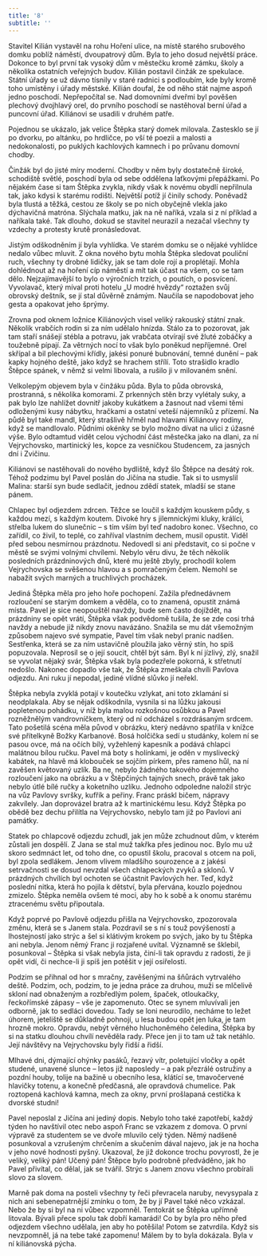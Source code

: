 ```yaml
---
title: '8'
subtitle: ''
---
```


Stavitel Kilián vystavěl na rohu Hoření ulice, na místě starého srubového domku poblíž náměstí, dvoupatrový dům. Byla to jeho dosud největší práce. Dokonce to byl první tak vysoký dům v městečku kromě zámku, školy a několika ostatních veřejných budov. Kilián postavil činžák ze spekulace. Státní úřady se už dávno tísnily v staré radnici s podloubím, kde byly kromě toho umístěny i úřady městské. Kilián doufal, že od něho stát najme aspoň jedno poschodí. Nepřepočítal se. Nad domovními dveřmi byl pověšen plechový dvojhlavý orel, do prvního poschodí se nastěhoval berní úřad a puncovní úřad. Kiliánovi se usadili v druhém patře.

Pojednou se ukázalo, jak velice Štěpka starý domek milovala. Zastesklo se jí po dvorku, po altánku, po hrdličce, po vší té poezii a malosti a nedokonalosti, po puklých kachlových kamnech i po průvanu domovní chodby.

Činžák byl do jisté míry moderní. Chodby v něm byly dostatečně široké, schodiště světlé, poschodí byla od sebe oddělena laťkovými přepážkami. Po nějakém čase si tam Štěpka zvykla, nikdy však k novému obydlí nepřilnula tak, jako kdysi k starému rodišti. Největší potíž jí činily schody. Poněvadž byla tlustá a těžká, cestou ze školy se po nich obyčejně vlekla jako dýchavičná matróna. Slýchala matku, jak na ně naříká, vzala si z ní příklad a naříkala také. Tak dlouho, dokud se stavitel neurazil a nezačal všechny ty vzdechy a protesty krutě pronásledovat.

Jistým odškodněním jí byla vyhlídka. Ve starém domku se o nějaké vyhlídce nedalo vůbec mluvit. Z okna nového bytu mohla Štěpka sledovat pouliční ruch, všechny ty drobné lidičky, jak se tam dole rojí a proplétají. Mohla dohlédnout až na hoření cíp náměstí a mít tak účast na všem, co se tam dělo. Nejzajímavější to bylo o výročních trzích, o poutích, o posvícení. Vyvolavač, který míval proti hotelu „U modré hvězdy“ roztažen svůj obrovský deštník, se jí stal důvěrně známým. Naučila se napodobovat jeho gesta a opakovat jeho šprýmy.

Zrovna pod oknem ložnice Kiliánových visel veliký rakouský státní znak. Několik vrabčích rodin si za ním udělalo hnízda. Stálo za to pozorovat, jak tam staří snášejí stébla a potravu, jak vrabčata otvírají své žluté zobáčky a toužebně pípají. Za větrných nocí to však bylo poněkud nepříjemné. Orel skřípal a bil plechovými křídly, jakési ponuré bubnování, temné dunění – pak kapky hojného deště, jako když se hrachem střílí. Toto strašidlo kradlo Štěpce spánek, v němž si velmi libovala, a rušilo ji v milovaném snění.

Velkolepým objevem byla v činžáku půda. Byla to půda obrovská, prostranná, s několika komorami. Z prkenných stěn brzy vylétaly suky, a pak bylo lze nahlížet dovnitř jakoby kukátkem a žasnout nad všemi těmi odloženými kusy nábytku, hračkami a ostatní veteší nájemníků z přízemí. Na půdě byl také mandl, který strašlivě hřměl nad hlavami Kiliánovy rodiny, když se mandlovalo. Půdními okénky se bylo možno dívat na ulici z úžasné výše. Bylo odtamtud vidět celou východní část městečka jako na dlani, za ní Vejrychovsko, martinický les, kopce za vesničkou Studencem, za jasných dní i Zvičinu.

Kiliánovi se nastěhovali do nového bydliště, když šlo Štěpce na desátý rok. Téhož podzimu byl Pavel poslán do Jičína na studie. Tak si to usmyslil Malina: starší syn bude sedlačit, jednou zdědí statek, mladší se stane pánem.

Chlapec byl odjezdem zdrcen. Těžce se loučil s každým kouskem půdy, s každou mezí, s každým koutem. Divoké hry s jilemnickými kluky, králíci, střelba lukem do slunečnic – s tím vším byl teď nadobro konec. Všechno, co zařídil, co živil, to teplé, co zahříval vlastním dechem, musil opustit. Viděl před sebou nesmírnou prázdnotu. Nedovedl si ani představit, co si počne v městě se svými volnými chvílemi. Nebylo věru divu, že těch několik posledních prázdninových dnů, které mu ještě zbyly, prochodil kolem Vejrychovska se svěšenou hlavou a s pomračeným čelem. Nemohl se nabažit svých marných a truchlivých procházek.

Jediná Štěpka měla pro jeho hoře pochopení. Zažila přednedávnem rozloučení se starým domkem a věděla, co to znamená, opustit známá místa. Pavel je sice neopouštěl navždy, bude sem často dojíždět, na prázdniny se opět vrátí, Štěpka však podvědomě tušila, že se zde cosi trhá navždy a nebude již nikdy znovu navázáno. Snažila se mu dát všemožným způsobem najevo své sympatie, Pavel tím však nebyl pranic nadšen. Sestřenka, která se za ním ustavičně ploužila jako věrný stín, ho spíš popuzovala. Neprosil se o její soucit, chtěl být sám. Byl k ní jízlivý, zlý, snažil se vyvolat nějaký svár, Štěpka však byla podezřele pokorná, k střetnutí nedošlo. Nakonec dopadlo vše tak, že Štěpka zmeškala chvíli Pavlova odjezdu. Ani ruku jí nepodal, jediné vlídné slůvko jí neřekl.

Štěpka nebyla zvyklá potají v koutečku vzlykat, ani toto zklamání si neodplakala. Aby se nějak odškodnila, vysnila si na lůžku jakousi popletenou pohádku, v níž byla malou rozkošnou osůbkou a Pavel rozněžnělým vandrovníčkem, který od ní odcházel s rozdrásaným srdcem. Tato pošetilá scéna měla původ v obrázku, který nedávno spatřila v knížce své přítelkyně Božky Karbanové. Bosá holčička sedí u studánky, kolem ní se pasou ovce, má na očích bílý, vyžehlený kapesník a podává chlapci malátnou bílou ručku. Pavel má boty s holínkami, je oděn v myslivecký kabátek, na hlavě má klobouček se sojčím pírkem, přes rameno hůl, na ní zavěšen květovaný uzlík. Ba ne, nebylo žádného takového dojemného rozloučení jako na obrázku a v Štěpčiných tajných snech, právě tak jako nebylo útlé bílé ručky a koketního uzlíku. Jednoho odpoledne naložil strýc na vůz Pavlovy svršky, kufřík a peřiny. Franc práskl bičem, nápravy zakvílely. Jan doprovázel bratra až k martinickému lesu. Když Štěpka po obědě bez dechu přilítla na Vejrychovsko, nebylo tam již po Pavlovi ani památky.

Statek po chlapcově odjezdu zchudl, jak jen může zchudnout dům, v kterém zůstali jen dospělí. Z Jana se stal muž takřka přes jedinou noc. Bylo mu už skoro sedmnáct let, od toho dne, co opustil školu, pracoval s otcem na poli, byl zpola sedlákem. Jenom vlivem mladšího sourozence a z jakési setrvačnosti se dosud nevzdal všech chlapeckých zvyků a sklonů. V prázdných chvílích byl ochoten se účastnit Pavlových her. Teď, když poslední nitka, která ho pojila k dětství, byla přervána, kouzlo pojednou zmizelo. Štěpka neměla ovšem té moci, aby ho k sobě a k onomu starému ztracenému světu připoutala.

Když poprvé po Pavlově odjezdu přišla na Vejrychovsko, zpozorovala změnu, která se s Janem stala. Pozdravil se s ní s touž povýšeností a lhostejností jako strýc a šel si klátivým krokem po svých, jako by tu Štěpka ani nebyla. Jenom němý Franc ji rozjařené uvítal. Významně se šklebil, posunkoval – Štěpka si však nebyla jista, činí-li tak opravdu z radosti, že ji opět vidí, či nechce-li ji spíš jen potěšit v její osiřelosti.

Podzim se přihnal od hor s mračny, zavěšenými na šňůrách vytrvalého deště. Podzim, och, podzim, to je jedna práce za druhou, muži se mlčelivě skloní nad obnaženým a rozbředlým polem, špaček, otloukačky, řeckořímské zápasy – vše je zapomenuto. Otec se synem mluvívali jen odborně, jak to sedláci dovedou. Tady se loni neurodilo, necháme to ležet úhorem, jeteliště se důkladně pohnojí, u lesa budou opět jen luka, je tam hrozně mokro. Opravdu, nebýt věrného hluchoněmého čeledína, Štěpka by si na statku dlouhou chvílí nevěděla rady. Přece jen ji to tam už tak netáhlo. Její návštěvy na Vejrychovsku byly řidší a řidší.

Mlhavé dni, dýmající ohýnky pasáků, řezavý vítr, poletující vločky a opět studené, unavené slunce – letos již naposledy – a pak přezrálé ostružiny a pozdní houby, tolije na bažině u obecního lesa, klátící se, tmavočervené hlavičky totenu, a konečně předčasná, ale opravdová chumelice. Pak roztopená kachlová kamna, mech za okny, první prošlapaná cestička k dvorské studni!

Pavel neposlal z Jičína ani jediný dopis. Nebylo toho také zapotřebí, každý týden ho navštívil otec nebo aspoň Franc se vzkazem z domova. O první výpravě za studentem se ve dvoře mluvilo celý týden. Němý nadšeně posunkoval a vzrušeným chrčením a skučením dával najevo, jak je na hocha v jeho nové hodnosti pyšný. Ukazoval, že již dokonce trochu povyrostl, že je veliký, veliký pán! Učený pán! Štěpce bylo podrobně předváděno, jak ho Pavel přivítal, co dělal, jak se tvářil. Strýc s Janem znovu všechno probírali slovo za slovem.

Marně pak doma na posteli všechny ty řeči převracela naruby, nevysypala z nich ani sebenepatrnější zmínku o tom, že by jí Pavel také něco vzkázal. Nebo že by si byl na ni vůbec vzpomněl. Tentokrát se Štěpka upřímně litovala. Bývali přece spolu tak dobří kamarádi! Co by byla pro něho před odjezdem všechno udělala, jen aby ho potěšila! Potom se zatvrdila. Když sis nevzpomněl, já na tebe také zapomenu! Málem by to byla dokázala. Byla v ní kiliánovská pýcha.

